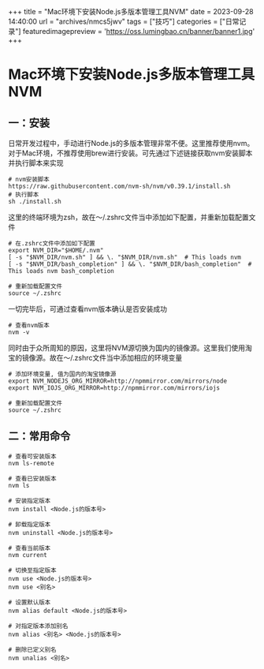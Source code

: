 +++
title = "Mac环境下安装Node.js多版本管理工具NVM"
date = 2023-09-28 14:40:00
url = "archives/nmcs5jwv"
tags = ["技巧"]
categories = ["日常记录"]
featuredimagepreview = 'https://oss.lumingbao.cn/banner/banner1.jpg'
+++

# Mac环境下安装Node.js多版本管理工具NVM


## 一：安装

日常开发过程中，手动进行Node.js的多版本管理非常不便。这里推荐使用nvm。对于Mac环境，不推荐使用brew进行安装。可先通过下述链接获取nvm安装脚本并执行脚本来实现
````shell
# nvm安装脚本
https://raw.githubusercontent.com/nvm-sh/nvm/v0.39.1/install.sh
# 执行脚本
sh ./install.sh
````

这里的终端环境为zsh，故在～/.zshrc文件当中添加如下配置，并重新加载配置文件
````shell
# 在.zshrc文件中添加如下配置
export NVM_DIR="$HOME/.nvm"
[ -s "$NVM_DIR/nvm.sh" ] && \. "$NVM_DIR/nvm.sh"  # This loads nvm
[ -s "$NVM_DIR/bash_completion" ] && \. "$NVM_DIR/bash_completion"  # This loads nvm bash_completion

# 重新加载配置文件
source ~/.zshrc
````

一切完毕后，可通过查看nvm版本确认是否安装成功
````shell
# 查看nvm版本
nvm -v
````

同时由于众所周知的原因，这里将NVM源切换为国内的镜像源。这里我们使用淘宝的镜像源。故在～/.zshrc文件当中添加相应的环境变量

````shell
# 添加环境变量, 值为国内的淘宝镜像源
export NVM_NODEJS_ORG_MIRROR=http://npmmirror.com/mirrors/node
export NVM_IOJS_ORG_MIRROR=http://npmmirror.com/mirrors/iojs

# 重新加载配置文件
source ~/.zshrc
````

## 二：常用命令

````shell
# 查看可安装版本
nvm ls-remote

# 查看已安装版本
nvm ls

# 安装指定版本
nvm install <Node.js的版本号>

# 卸载指定版本
nvm uninstall <Node.js的版本号>

# 查看当前版本
nvm current

# 切换至指定版本
nvm use <Node.js的版本号>
nvm use <别名>

# 设置默认版本
nvm alias default <Node.js的版本号>

# 对指定版本添加别名
nvm alias <别名> <Node.js的版本号>

# 删除已定义别名
nvm unalias <别名>
````

